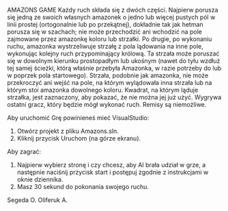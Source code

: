 AMAZONS GAME
Każdy ruch składa się z dwóch części. 
Najpierw porusza się jedną ze swoich własnych amazonek o jedno lub więcej pustych pól w linii prostej (ortogonalnie lub po przekątnej), 
dokładnie tak jak hetman porusza się w szachach; nie może przechodzić ani wchodzić na pole zajmowane przez amazonkę koloru lub strzałki. 
Po drugie, po wykonaniu ruchu, amazonka wystrzeliwuje strzałę z pola lądowania na inne pole, wykonując kolejny ruch przypominający królową. 
Ta strzała może poruszać się w dowolnym kierunku prostopadłym lub ukośnym (nawet do tyłu wzdłuż tej samej ścieżki, którą właśnie przebyła Amazonka,
w razie potrzeby do lub w poprzek pola startowego). Strzała, podobnie jak amazonka, nie może przekroczyć ani wejść na pole,
na którym wylądowała inna strzała lub na którym stoi amazonka dowolnego koloru. Kwadrat, na którym ląduje strzałka,
jest zaznaczony, aby pokazać, że nie można jej już użyć. Wygrywa ostatni gracz, który będzie mógł wykonać ruch.
Remisy są niemożliwe.

Aby uruchomić Grę powinieneś mieć VisualStudio:
1. Otwórz projekt z pliku Amazons.sln.
2. Kliknij przycisk Uruchom (na górze ekranu).

Aby zagrać:
1. Najpierw wybierz stronę i czy chcesz, aby AI brała udział w grze, a następnie naciśnij przycisk start i postępuj zgodnie z instrukcjami w oknie dziennika.
2. Masz 30 sekund do pokonania swojego ruchu. 

Segeda O.
Oliferuk A.